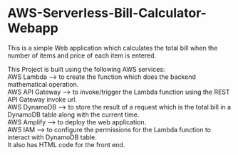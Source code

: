 # AWS-Serverless-Bill-Calculator-Webapp
This is a simple Web application which calculates the total bill when the number of items and price of each item is entered.

This Project is built using the following AWS services:<br/>
      AWS Lambda --> to create the function which does the backend mathematical operation.<br/>
      AWS API Gateway --> to invoke/trigger the Lambda function using the REST API Gateway invoke url.<br/>
      AWS DynamoDB --> to store the result of a request which is the total bill in a DynamoDB table along with the current time.<br/>
      AWS Amplify --> to deploy the web application.<br/>
      AWS IAM --> to configure the permissions for the Lambda function to interact with DynamoDB table.<br/>
It also has HTML code for the front end.
      
    
